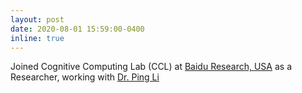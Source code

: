 ```yaml
---
layout: post
date: 2020-08-01 15:59:00-0400
inline: true
---
```


Joined Cognitive Computing Lab (CCL) at [Baidu Research, USA](http://research.baidu.com/) as a Researcher, working with [Dr. Ping Li](http://research.baidu.com/People/index-view?id=111)
